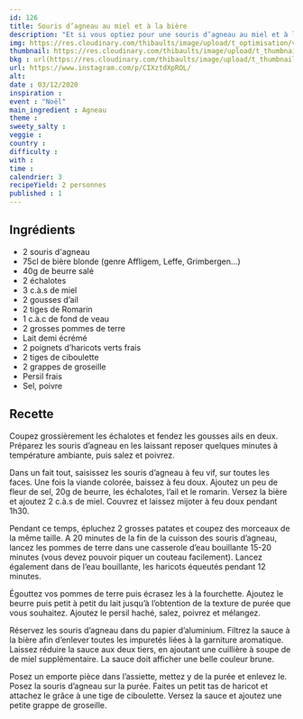 ```yaml
---
id: 126
title: Souris d’agneau au miel et à la bière
description: "Et si vous optiez pour une souris d’agneau au miel et à la bière pour votre Réveillon ? C’est un délice"
img: https://res.cloudinary.com/thibaults/image/upload/t_optimisation/v1606684804/Recipes/20201203_souris_agneau.jpg
thumbnail: https://res.cloudinary.com/thibaults/image/upload/t_thumbnail_josie/v1606684804/Recipes/20201203_souris_agneau.jpg
bkg : url(https://res.cloudinary.com/thibaults/image/upload/t_thumbnail_josie/v1606684804/Recipes/20201203_souris_agneau.jpg)
url: https://www.instagram.com/p/CIXztdXpROL/
alt: 
date : 03/12/2020
inspiration : 
event : "Noël"
main_ingredient : Agneau
theme : 
sweety_salty : 
veggie : 
country :
difficulty :
with : 
time : 
calendrier: 3
recipeYield: 2 personnes
published : 1
---
```


## Ingrédients
 - 2 souris d'agneau
 - 75cl de bière blonde (genre Affligem, Leffe, Grimbergen…)
 - 40g de beurre salé
 - 2 échalotes
 - 3 c.à.s de miel
 - 2 gousses d’ail
 - 2 tiges de Romarin
 - 1 c.à.c de fond de veau
 - 2 grosses pommes de terre 
 - Lait demi écrémé 
 - 2 poignets d’haricots verts frais 
 - 2 tiges de ciboulette
 - 2 grappes de groseille
 - Persil frais
 - Sel, poivre

## Recette
Coupez grossièrement les échalotes et fendez les gousses ails en deux. Préparez les souris d’agneau en les laissant reposer quelques minutes à température ambiante, puis salez et poivrez. 

Dans un fait tout, saisissez les souris d’agneau à feu vif, sur toutes les faces. Une fois la viande colorée, baissez à feu doux. Ajoutez un peu de fleur de sel, 20g de beurre, les échalotes, l’ail et le romarin. Versez la bière et ajoutez 2 c.à.s de miel. Couvrez et laissez mijoter à feu doux pendant 1h30.

Pendant ce temps, épluchez 2 grosses patates et coupez des morceaux de la même taille. A 20 minutes de la fin de la cuisson des souris d’agneau, lancez les pommes de terre dans une casserole d’eau bouillante 15-20 minutes (vous devez pouvoir piquer un couteau facilement). Lancez également dans de l’eau bouillante, les haricots équeutés pendant 12 minutes. 

Égouttez vos pommes de terre puis écrasez les à la fourchette. Ajoutez le beurre puis petit à petit du lait jusqu’à l’obtention de la texture de purée que vous souhaitez. Ajoutez le persil haché, salez, poivrez et mélangez. 

Réservez les souris d’agneau dans du papier d’aluminium. Filtrez la sauce à la bière afin d’enlever toutes les impuretés liées à la garniture aromatique. Laissez réduire la sauce aux deux tiers, en ajoutant une cuillière à soupe de de miel supplémentaire. La sauce doit afficher une belle couleur brune.

Posez un emporte pièce dans l’assiette, mettez y de la purée et enlevez le.  Posez la souris d’agneau sur la purée.  Faites un petit tas de haricot et attachez le grâce à une tige de ciboulette. Versez la sauce et ajoutez une petite grappe de groseille. 